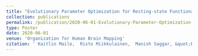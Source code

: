 ```yaml
---
title: "Evolutionary Parameter Optimization for Resting-state Functional Connectivity Model"
collection: publications
permalink: /publication/2020-06-01-Evolutionary-Parameter-Optimization-for-Resting-state-Functional-Connectivity-Model
type: Poster
date: 2020-06-01
venue: 'Organization for Human Brain Mapping'
citation: ' Kaitlin Maile,  Risto Miikkulainen,  Manish Saggar, &quot;Evolutionary Parameter Optimization for Resting-state Functional Connectivity Model.&quot; Organization for Human Brain Mapping, 2020.'
---
```

